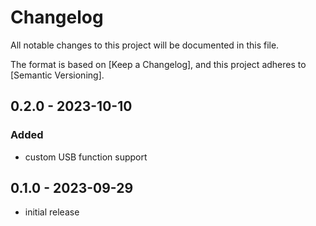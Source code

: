 # Changelog

All notable changes to this project will be documented in this file.

The format is based on [Keep a Changelog],
and this project adheres to [Semantic Versioning].


## 0.2.0 - 2023-10-10
### Added
- custom USB function support


## 0.1.0 - 2023-09-29
- initial release

